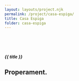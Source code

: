 ```yaml
---
layout: layouts/project.njk
permalink: /project/casa-espiga/
title: Casa Espiga
folder: casa-espiga
---
```


<!-- Your project HTML content goes here but only the inside of the main container -->

<section class="container-fluid px-0">
  
  <div class="bg-light" style="margin-top: 80px;">
    <div class="justify-content-center">
      <h5 class="text-center mb-4 d-block d-sm-none">{{ title }}</h5>
    </div>

<div class="position-absolute top-50 start-50 translate-middle">
  <h2 class="text-center">Properament.</h2>
</div>


  </div>
</section>


